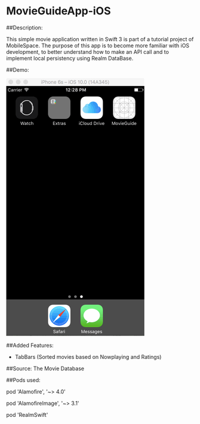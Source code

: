 # MovieGuideApp-iOS

##Description:

This simple movie application written in Swift 3 is part of a tutorial project of MobileSpace. The purpose of this app is to become more familiar with iOS development, to better understand how to make an API call and to implement local persistency using Realm DataBase.

##Demo:

![](MovieGuide.gif)


##Added Features:

- TabBars (Sorted movies based on Nowplaying and Ratings)

##Source: The Movie Database

##Pods used: 

pod 'Alamofire', '~> 4.0'

pod 'AlamofireImage', '~> 3.1'

pod 'RealmSwift'
